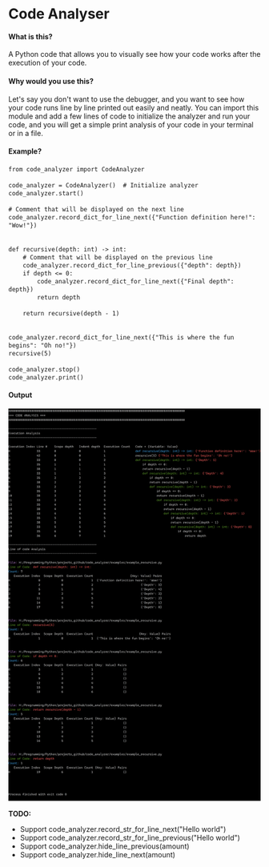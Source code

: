 # Code Analyser

#### What is this?
A Python code that allows you to visually see how your code works after the execution of your code.

#### Why would you use this?
Let's say you don't want to use the debugger, and you want to see how your code runs line by line printed out easily
and neatly. You can import this module and add a few lines of code to initialize the analyzer and run your code, and
you will get a simple print analysis of your code in your terminal or in a file.

#### Example?

    from code_analyzer import CodeAnalyzer
    
    code_analyzer = CodeAnalyzer()  # Initialize analyzer
    code_analyzer.start()
    
    # Comment that will be displayed on the next line
    code_analyzer.record_dict_for_line_next({"Function definition here!": "Wow!"})
    
    
    def recursive(depth: int) -> int:
        # Comment that will be displayed on the previous line
        code_analyzer.record_dict_for_line_previous({"depth": depth})
        if depth <= 0:
            code_analyzer.record_dict_for_line_next({"Final depth": depth})
            return depth
    
        return recursive(depth - 1)
    
    
    code_analyzer.record_dict_for_line_next({"This is where the fun begins": "Oh no!"})
    recursive(5)
    
    code_analyzer.stop()
    code_analyzer.print()

#### Output
![example_recursive.png](./images/example_recursive.png)


__TODO:__
- Support code_analyzer.record_str_for_line_next("Hello world")
- Support code_analyzer.record_str_for_line_previous("Hello world")
- Support code_analyzer.hide_line_previous(amount)
- Support code_analyzer.hide_line_next(amount)
